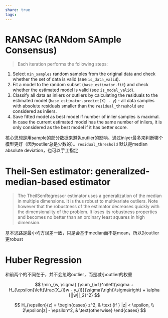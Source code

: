 ```yaml
---
share: true
tags:
---
```



# RANSAC (RANdom SAmple Consensus)

> Each iteration performs the following steps:
> 
1. Select `min_samples` random samples from the original data and check whether the set of data is valid (see `is_data_valid`).
2. Fit a model to the random subset (`base_estimator.fit`) and check whether the estimated model is valid (see `is_model_valid`).
3. Classify all data as inliers or outliers by calculating the residuals to the estimated model (`base_estimator.predict(X) - y`) - all data samples with absolute residuals smaller than the `residual_threshold` are considered as inliers.
4. Save fitted model as best model if number of inlier samples is maximal. In case the current estimated model has the same number of inliers, it is only considered as the best model if it has better score.

核心思想是用sample的部分数据来避免outlier的影响。通过inlyer最多来判断哪个模型更好（因为outlier总是少数的）。`residual_threshold` 默认是median absolute deviation，也可以手工指定

# Theil-Sen estimator: generalized-median-based estimator

> The TheilSenRegressor estimator uses a generalization of the median in multiple dimensions. It is thus robust to multivariate outliers. Note however that the robustness of the estimator decreases quickly with the dimensionality of the problem. It loses its robustness properties and becomes no better than an ordinary least squares in high dimension.
> 

基本思路是最小均方误差一致，只是会基于median而不是mean，所以对outlier更robust

# Huber Regression

和前两个的不同在于，并不会忽略outlier，而是减小outlier的权重

$$
\min_{w, \sigma} {\sum_{i=1}^n\left(\sigma + H_{\epsilon}\left(\frac{X_{i}w - y_{i}}{\sigma}\right)\sigma\right) + \alpha {||w||_2}^2}
$$

$$
H_{\epsilon}(z) = \begin{cases}
       z^2, & \text {if } |z| < \epsilon, \\
       2\epsilon|z| - \epsilon^2, & \text{otherwise}
\end{cases}
$$